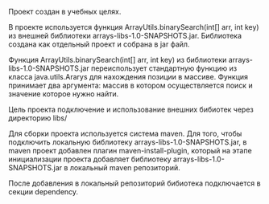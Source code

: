 Проект создан в учебных целях.

В проекте используется функция ArrayUtils.binarySearch(int[] arr, int key) из внешней библиотеки arrays-libs-1.0-SNAPSHOTS.jar. Библиотека создана как отдельный проект и собрана в jar файл.

Функция ArrayUtils.binarySearch(int[] arr, int key) из библиотеки arrays-libs-1.0-SNAPSHOTS.jar переиспользует стандартную функцию из класса java.utils.Ararys для нахождения позиции в массиве. 
Функция принимает два аргумента: массив в котором осуществляется поиск и значение которое нужно найти.

Цель проекта подключение и использование внешних бибиотек через директорию libs/

Для сборки проекта используется система maven. Для того, чтобы подключить локальную библиотеку arrays-libs-1.0-SNAPSHOTS.jar, в maven проект добавлен плагин maven-install-plugin, 
который на этапе инициализации проекта добавляет библиотеку arrays-libs-1.0-SNAPSHOTS.jar в локальный maven репозиторий. 

После добавления в локальный репозиторий бибиотека подключается в секции dependency.
